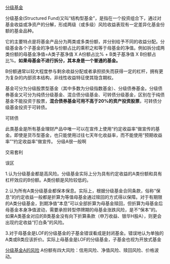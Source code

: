 




[分级基金](https://baike.baidu.com/item/%E5%88%86%E7%BA%A7%E5%9F%BA%E9%87%91/1044558?fr=aladdin)


分级基金(Structured Fund)又叫“结构型基金”，是指在一个投资组合下，通过对基金收益或净资产的分解，形成两级（或多级）风险收益表现有一定差异化基金份额的基金品种。

它的主要特点是将基金产品分为两类或多类份额，并分别给予不同的收益分配。分级基金各个子基金的净值与份额占比的乘积之和等于母基金的净值。例如拆分成两类份额的母基金净值=A类子基净值 X A份额占比% + B类子基净值 X B份额占比%。**如果母基金不进行拆分，其本身是一个普通的基金。**


B份额通常以较大程度参与剩余收益分配或者承担损失而获得一定的杠杆，拥有更为复杂的内部资本结构，非线性收益特征使其隐含期权。

基金可分为分级股票型基金（其中多数为分级指数基金）、分级债券基金。分级债券基金又可分为纯债分级基金、混合债分级基金、可转债分级基金，区别在于纯债基金不能投资于股票，**混合债券基金可用不高于20%的资产投资股票**，可转债分级基金投资于可转债。

可转债


此类基金是所有基金理财产品中唯一可以在宣传上使用“约定收益率”做宣传的基金。即使是货币型基金，也只能使用过往七天年化收益率，而不能使用“预期收益率”“约定收益率”做宣传。
分级A很一般啊

交易套利


误区

1.认为分级基金都是高风险。分级基金实际上分为具有约定收益的A类份额和具有杠杆效应的B份额。A类份额是风险较低的。

2.认为所有A类分级基金都保本保息。实际上，根据分级基金合同条款，俗称“保息”的约定收益一般都是折算为等值母基金通过赎回的方式得以保障。对于有期限的A类分级基金，到期净值“本息”可以全部折算为母基金赎回，但折算为母基金后母基金本身净值波动，需要承担转型停牌期的母基金涨跌风险，是不“保本”的。
如果A类基金对应的B类基金没有向下折算条款（申万收益、银华H股A），则更会出现约定收益“打白条”的风险。


3.对于母基金是LOF的分级基金的子基金错误看成是封闭基金。错误地认为单独的A类或B类应该折价。实际上母基金是LOF的分级基金，子基金也视为开放式基金



[分级基金A的风险](https://www.zhihu.com/question/30804656)
A份额有四大风险：信用风险、净值风险、赎回风险、价格波动。




